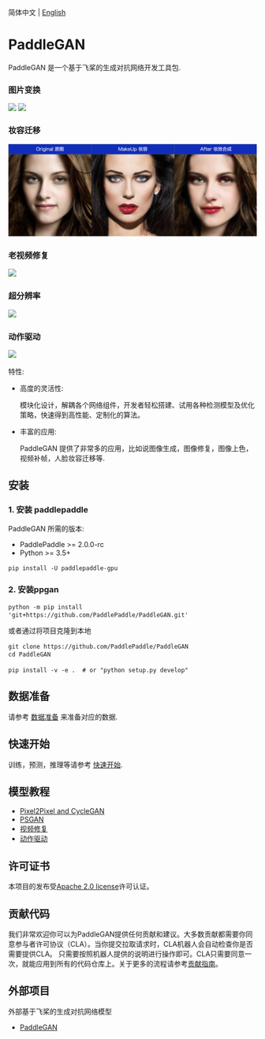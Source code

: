 简体中文 | [English](./README_en.md)

# PaddleGAN

PaddleGAN 是一个基于飞桨的生成对抗网络开发工具包.

### 图片变换
![](./docs/imgs/A2B.png)
![](./docs/imgs/B2A.png)

### 妆容迁移
![](./docs/imgs/makeup_shifter.png)

### 老视频修复
![](./docs/imgs/color_sr_peking.gif)

### 超分辨率
![](./docs/imgs/sr_demo.png)

### 动作驱动
![](./docs/imgs/first_order.gif)

特性:

- 高度的灵活性:

  模块化设计，解耦各个网络组件，开发者轻松搭建、试用各种检测模型及优化策略，快速得到高性能、定制化的算法。

- 丰富的应用:

  PaddleGAN 提供了非常多的应用，比如说图像生成，图像修复，图像上色，视频补帧，人脸妆容迁移等.

## 安装

### 1. 安装 paddlepaddle

PaddleGAN 所需的版本:
* PaddlePaddle >= 2.0.0-rc
* Python >= 3.5+

```
pip install -U paddlepaddle-gpu
```

### 2. 安装ppgan
```
python -m pip install 'git+https://github.com/PaddlePaddle/PaddleGAN.git'
```

或者通过将项目克隆到本地
```
git clone https://github.com/PaddlePaddle/PaddleGAN
cd PaddleGAN

pip install -v -e .  # or "python setup.py develop"
```

## 数据准备
请参考 [数据准备](./docs/data_prepare.md) 来准备对应的数据.


## 快速开始
训练，预测，推理等请参考 [快速开始](./docs/get_started.md).

## 模型教程
* [Pixel2Pixel and CycleGAN](./docs/tutorals/pix2pix_cyclegan.md)
* [PSGAN](./docs/tutorals/psgan.md)
* [视频修复](./docs/tutorails/video_restore.md)
* [动作驱动](./docs/tutorails/motion_driving.md)

## 许可证书
本项目的发布受[Apache 2.0 license](LICENSE)许可认证。


## 贡献代码

我们非常欢迎你可以为PaddleGAN提供任何贡献和建议。大多数贡献都需要你同意参与者许可协议（CLA）。当你提交拉取请求时，CLA机器人会自动检查你是否需要提供CLA。 只需要按照机器人提供的说明进行操作即可。CLA只需要同意一次，就能应用到所有的代码仓库上。关于更多的流程请参考[贡献指南](docs/CONTRIBUTE.md)。


## 外部项目

外部基于飞桨的生成对抗网络模型

+ [PaddleGAN](https://github.com/PaddlePaddle/PaddleGAN)
